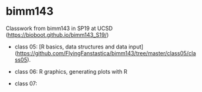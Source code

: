 # bimm143

Classwork from bimm143 in SP19 at UCSD (https://bioboot.github.io/bimm143_S19/)

- class 05: [R basics, data structures and data input]
(https://github.com/FlyingFanstastica/bimm143/tree/master/class05/class05).

- class 06: R graphics, generating plots with R
- class 07: 
